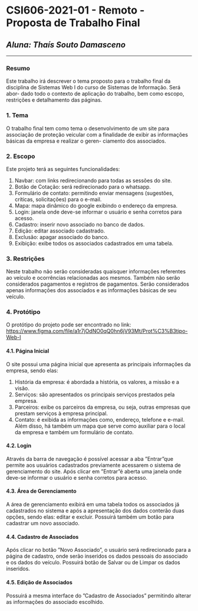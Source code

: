 # **CSI606-2021-01 - Remoto - Proposta de Trabalho Final**
## *Aluna: Thaís Souto Damasceno*

--------------


### Resumo

  Este trabalho irá descrever o tema proposto para o trabalho final da
disciplina de Sistemas Web I do curso de Sistemas de Informação. Será abor-
dado todo o contexto de aplicação do trabalho, bem como escopo, restrições e
detalhamento das páginas.


### 1. Tema

  O trabalho final tem como tema o desenvolvimento de um site para associação de proteção
veicular com a finalidade de exibir as informações básicas da empresa e realizar o geren-
ciamento dos associados.


### 2. Escopo

  Este projeto terá as seguintes funcionalidades:
1. Navbar: com links redirecionando para todas as sessões do site.
2. Botão de Cotação: será redirecionado para o whatsapp.
3. Formulário de contato: permitindo enviar mensagens (sugestões, crı́ticas, solicitações) para o e-mail.
4. Mapa: mapa dinâmico do google exibindo o endereço da empresa.
5. Login: janela onde deve-se informar o usuário e senha corretos para acesso.
6. Cadastro: inserir novo associado no banco de dados.
7. Edição: editar associado cadastrado.
8. Exclusão: apagar associado do banco.
9. Exibição: exibe todos os associados cadastrados em uma tabela.

### 3. Restrições

 Neste trabalho não serão consideradas quaisquer informações referentes ao veı́culo e
ocorrências relacionadas aos mesmos. Também não serão considerados pagamentos e
registros de pagamentos. Serão considerados apenas informações dos associados e as
informações básicas de seu veı́culo.


### 4. Protótipo

  O protótipo do projeto pode ser encontrado no link: https://www.figma.com/file/a1r7jOdNO0qQ0hn6jV93Mt/Prot%C3%B3tipo-Web-I
  
  #### 4.1. Página Inicial
  O site possui uma página inicial que apresenta as principais informações da empresa,
  sendo elas:
1. História da empresa: é abordada a história, os valores, a missão e a visão.
2. Serviços: são apresentados os principais serviços prestados pela empresa.
3. Parceiros: exibe os parceiros da empresa, ou seja, outras empresas que prestam
serviços à empresa principal.
4. Contato: é exibida as informações como, endereço, telefone e e-mail. Além disso,
há também um mapa que serve como auxiliar para o local da empresa e também
um formulário de contato.
        
  #### 4.2. Login
  Através da barra de navegação é possı́vel acessar a aba ”Entrar”que permite aos usuários
  cadastrados previamente acessarem o sistema de gerenciamento do site. Após clicar em
  ”Entrar”é aberta uma janela onde deve-se informar o usuário e senha corretos para acesso.
  
  #### 4.3. Área de Gerenciamento
  A área de gerenciamento exibirá em uma tabela todos os associados já cadastrados no
  sistema e após a apresentação dos dados conterão duas opções, sendo elas: editar e excluir.
  Possuirá também um botão para cadastrar um novo associado.
  
  #### 4.4. Cadastro de Associados
  Após clicar no botão ”Novo Associado”, o usuário será redirecionado para a página de
  cadastro, onde serão inseridos os dados pessoais do associado e os dados do veı́culo.
  Possuirá botão de Salvar ou de Limpar os dados inseridos.
  
  #### 4.5. Edição de Associados
  Possuirá a mesma interface do ”Cadastro de Associados” permitindo alterar as
  informações do associado escolhido.
